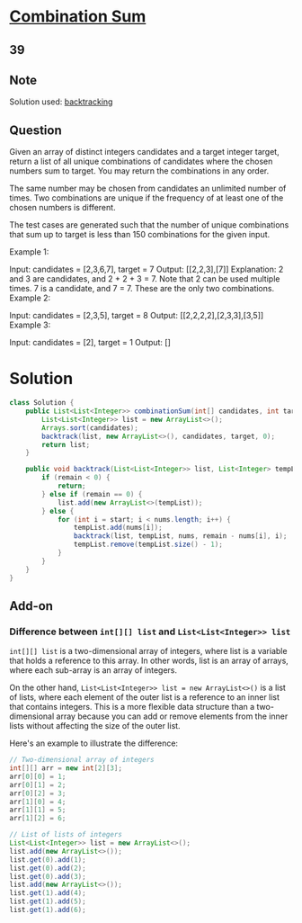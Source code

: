 # [Combination Sum](https://leetcode.com/problems/combination-sum/description/)

## 39

## Note

Solution used: [backtracking](./backTracking.md)

## Question

Given an array of distinct integers candidates and a target integer target, return a list of all unique combinations of candidates where the chosen numbers sum to target. You may return the combinations in any order.

The same number may be chosen from candidates an unlimited number of times. Two combinations are unique if the
frequency
of at least one of the chosen numbers is different.

The test cases are generated such that the number of unique combinations that sum up to target is less than 150 combinations for the given input.

Example 1:

Input: candidates = [2,3,6,7], target = 7
Output: [[2,2,3],[7]]
Explanation:
2 and 3 are candidates, and 2 + 2 + 3 = 7. Note that 2 can be used multiple times.
7 is a candidate, and 7 = 7.
These are the only two combinations.
Example 2:

Input: candidates = [2,3,5], target = 8
Output: [[2,2,2,2],[2,3,3],[3,5]]
Example 3:

Input: candidates = [2], target = 1
Output: []

# Solution

```java
class Solution {
    public List<List<Integer>> combinationSum(int[] candidates, int target) {
        List<List<Integer>> list = new ArrayList<>();
        Arrays.sort(candidates);
        backtrack(list, new ArrayList<>(), candidates, target, 0);
        return list;
    }

    public void backtrack(List<List<Integer>> list, List<Integer> tempList, int[] nums, int remain, int start) {
        if (remain < 0) {
            return;
        } else if (remain == 0) {
            list.add(new ArrayList<>(tempList));
        } else {
            for (int i = start; i < nums.length; i++) {
                tempList.add(nums[i]);
                backtrack(list, tempList, nums, remain - nums[i], i);
                tempList.remove(tempList.size() - 1);
            }
        }
    }
}
```

## Add-on

### Difference between `int[][] list` and `List<List<Integer>> list`

`int[][] list` is a two-dimensional array of integers, where list is a variable that holds a reference to this array. In other words, list is an array of arrays, where each sub-array is an array of integers.

On the other hand, `List<List<Integer>> list = new ArrayList<>()` is a list of lists, where each element of the outer list is a reference to an inner list that contains integers. This is a more flexible data structure than a two-dimensional array because you can add or remove elements from the inner lists without affecting the size of the outer list.

Here's an example to illustrate the difference:

```java
// Two-dimensional array of integers
int[][] arr = new int[2][3];
arr[0][0] = 1;
arr[0][1] = 2;
arr[0][2] = 3;
arr[1][0] = 4;
arr[1][1] = 5;
arr[1][2] = 6;

// List of lists of integers
List<List<Integer>> list = new ArrayList<>();
list.add(new ArrayList<>());
list.get(0).add(1);
list.get(0).add(2);
list.get(0).add(3);
list.add(new ArrayList<>());
list.get(1).add(4);
list.get(1).add(5);
list.get(1).add(6);

```
